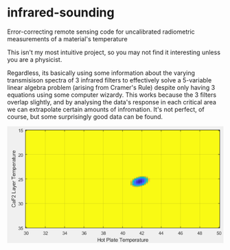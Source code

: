 # infrared-sounding
Error-correcting remote sensing code for uncalibrated radiometric measurements of a material's temperature

This isn't my most intuitive project, so you may not find it interesting unless you are a physicist.

Regardless, its basically using some information about the varying transmisison spectra of 3 infrared filters to effectively solve a 5-variable linear algebra problem (arising from Cramer's Rule) despite only having 3 equations using some computer wizardy. This works because the 3 filters overlap slightly, and by analysing the data's response in each critical area we can extrapolate certain amounts of infromation. It's not perfect, of course, but some surprisingly good data can be found.

![Heatmap](heatmap.png)
